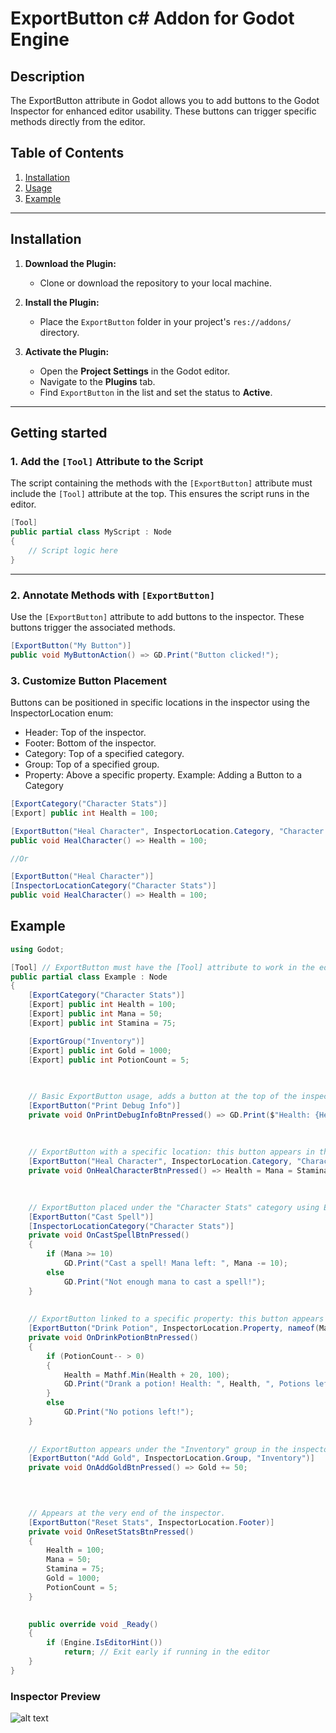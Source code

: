 # ExportButton c# Addon for Godot Engine

## Description
The ExportButton attribute in Godot allows you to add buttons to the Godot Inspector for enhanced editor usability. 
These buttons can trigger specific methods directly from the editor.

## Table of Contents
1. [Installation](#installation)
2. [Usage](#usage)
3. [Example](#example)


---

## Installation

1. **Download the Plugin:**
   - Clone or download the repository to your local machine.

2. **Install the Plugin:**
   - Place the `ExportButton` folder in your project's `res://addons/` directory.

3. **Activate the Plugin:**
   - Open the **Project Settings** in the Godot editor.
   - Navigate to the **Plugins** tab.
   - Find `ExportButton` in the list and set the status to **Active**.

---

## Getting started

### 1. Add the `[Tool]` Attribute to the Script  
The script containing the methods with the `[ExportButton]` attribute must include the `[Tool]` attribute at the top. This ensures the script runs in the editor.  

```csharp
[Tool]
public partial class MyScript : Node
{
    // Script logic here
}
```

---

### 2. Annotate Methods with `[ExportButton]`
Use the `[ExportButton]` attribute to add buttons to the inspector. These buttons trigger the associated methods.

```csharp
[ExportButton("My Button")]
public void MyButtonAction() => GD.Print("Button clicked!");
```

### 3. Customize Button Placement
   Buttons can be positioned in specific locations in the inspector using the InspectorLocation enum:

 - Header: Top of the inspector.
 - Footer: Bottom of the inspector.
 - Category: Top of a specified category.
 - Group: Top of a specified group.
 - Property: Above a specific property.
Example: Adding a Button to a Category
```csharp
[ExportCategory("Character Stats")]
[Export] public int Health = 100;

[ExportButton("Heal Character", InspectorLocation.Category, "Character Stats")]
public void HealCharacter() => Health = 100;

//Or

[ExportButton("Heal Character")]
[InspectorLocationCategory("Character Stats")]
public void HealCharacter() => Health = 100;
```


## Example

```csharp
using Godot;

[Tool] // ExportButton must have the [Tool] attribute to work in the editor.
public partial class Example : Node
{
    [ExportCategory("Character Stats")]
    [Export] public int Health = 100;
    [Export] public int Mana = 50;
    [Export] public int Stamina = 75;

    [ExportGroup("Inventory")]
    [Export] public int Gold = 1000;
    [Export] public int PotionCount = 5;

    
    
    // Basic ExportButton usage, adds a button at the top of the inspector.
    [ExportButton("Print Debug Info")]
    private void OnPrintDebugInfoBtnPressed() => GD.Print($"Health: {Health}, Mana: {Mana}, Stamina: {Stamina}, Gold: {Gold}, Potions: {PotionCount}");
    
    
    
    // ExportButton with a specific location: this button appears in the "Character Stats" category.
    [ExportButton("Heal Character", InspectorLocation.Category, "Character Stats")]
    private void OnHealCharacterBtnPressed() => Health = Mana = Stamina = 100;
    
   

    // ExportButton placed under the "Character Stats" category using ExportButtonLocationCategory attribute.
    [ExportButton("Cast Spell")]
    [InspectorLocationCategory("Character Stats")]
    private void OnCastSpellBtnPressed()
    {
        if (Mana >= 10)
            GD.Print("Cast a spell! Mana left: ", Mana -= 10);
        else
            GD.Print("Not enough mana to cast a spell!");
    }
    
    
    // ExportButton linked to a specific property: this button appears above "Mana" in the inspector.
    [ExportButton("Drink Potion", InspectorLocation.Property, nameof(Mana))]
    private void OnDrinkPotionBtnPressed()
    {
        if (PotionCount-- > 0)
        {
            Health = Mathf.Min(Health + 20, 100);
            GD.Print("Drank a potion! Health: ", Health, ", Potions left: ", PotionCount);
        }
        else
            GD.Print("No potions left!");
    }
    
    
    // ExportButton appears under the "Inventory" group in the inspector.
    [ExportButton("Add Gold", InspectorLocation.Group, "Inventory")]
    private void OnAddGoldBtnPressed() => Gold += 50;
    


    
    // Appears at the very end of the inspector.
    [ExportButton("Reset Stats", InspectorLocation.Footer)]
    private void OnResetStatsBtnPressed()
    {
        Health = 100;
        Mana = 50;
        Stamina = 75;
        Gold = 1000;
        PotionCount = 5;
    }
    

    public override void _Ready()
    {
        if (Engine.IsEditorHint())
            return; // Exit early if running in the editor
    }
}
```
### Inspector Preview
![alt text](ExampleInspector.JPG "Example Inspector")

